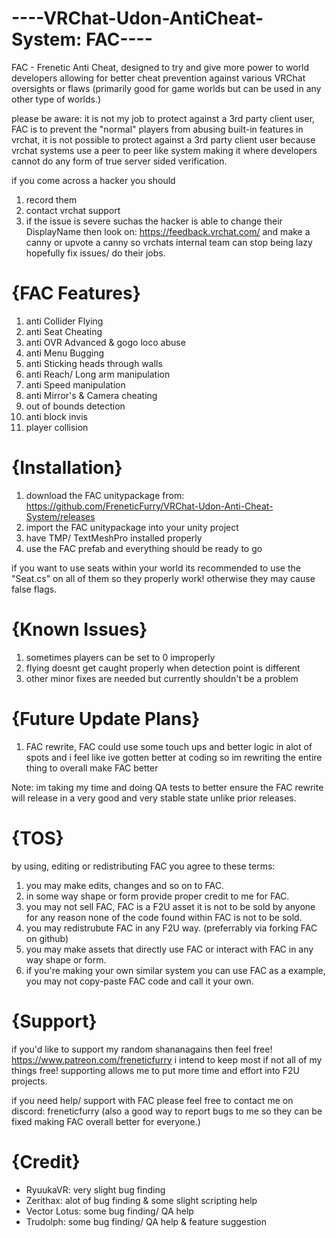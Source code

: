 # ----VRChat-Udon-AntiCheat-System: FAC----
FAC - Frenetic Anti Cheat, designed to try and give more power to world developers allowing for better cheat prevention against various VRChat oversights or flaws (primarily good for game worlds but can be used in any other type of worlds.)

please be aware: it is not my job to protect against a 3rd party client user, FAC is to prevent the "normal" players from abusing built-in features in vrchat, it is not possible to protect against a 3rd party client user because vrchat systems use a peer to peer like system making it where developers cannot do any form of true server sided verification.

if you come across a hacker you should
1. record them
2. contact vrchat support
3. if the issue is severe suchas the hacker is able to change their DisplayName then look on: https://feedback.vrchat.com/ and make a canny or upvote a canny so vrchats internal team can stop being lazy hopefully fix issues/ do their jobs.

# **{FAC Features}**

1. anti Collider Flying
2. anti Seat Cheating
3. anti OVR Advanced & gogo loco abuse
4. anti Menu Bugging
5. anti Sticking heads through walls
6. anti Reach/ Long arm manipulation
7. anti Speed manipulation
8. anti Mirror's & Camera cheating
9. out of bounds detection
10. anti block invis
11. player collision

# **{Installation}**

1. download the FAC unitypackage from: https://github.com/FreneticFurry/VRChat-Udon-Anti-Cheat-System/releases
2. import the FAC unitypackage into your unity project
3. have TMP/ TextMeshPro installed properly
4. use the FAC prefab and everything should be ready to go

if you want to use seats within your world its recommended to use the "Seat.cs" on all of them so they properly work! otherwise they may cause false flags.

# **{Known Issues}**

1. sometimes players can be set to 0 improperly
2. flying doesnt get caught properly when detection point is different
3. other minor fixes are needed but currently shouldn't be a problem

# **{Future Update Plans}**

1. FAC rewrite, FAC could use some touch ups and better logic in alot of spots and i feel like ive gotten better at coding so im rewriting the entire thing to overall make FAC better

Note: im taking my time and doing QA tests to better ensure the FAC rewrite will release in a very good and very stable state unlike prior releases.

# **{TOS}**

by using, editing or redistributing FAC you agree to these terms:

1. you may make edits, changes and so on to FAC.
2. in some way shape or form provide proper credit to me for FAC.
3. you may not sell FAC, FAC is a F2U asset it is not to be sold by anyone for any reason none of the code found within FAC is not to be sold.
4. you may redistrubute FAC in any F2U way. (preferrably via forking FAC on github)
5. you may make assets that directly use FAC or interact with FAC in any way shape or form.
6. if you're making your own similar system you can use FAC as a example, you may not copy-paste FAC code and call it your own.

# **{Support}**

if you'd like to support my random shananagains then feel free! https://www.patreon.com/freneticfurry
i intend to keep most if not all of my things free! supporting allows me to put more time and effort into F2U projects.

if you need help/ support with FAC please feel free to contact me on discord: freneticfurry
(also a good way to report bugs to me so they can be fixed making FAC overall better for everyone.)

# **{Credit}**

- RyuukaVR: very slight bug finding
- Zerithax: alot of bug finding & some slight scripting help
- Vector Lotus: some bug finding/ QA help
- Trudolph: some bug finding/ QA help & feature suggestion
